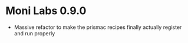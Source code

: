 # Moni Labs 0.9.0

* Massive refactor to make the prismac recipes finally actually register and run properly